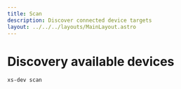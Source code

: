```yaml
---
title: Scan
description: Discover connected device targets
layout: ../../../layouts/MainLayout.astro
---
```


# Discovery available devices

```
xs-dev scan
```
